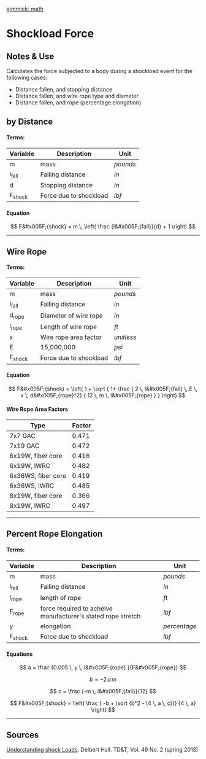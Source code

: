 [gimmick: math]()

Shockload Force
===

Notes & Use
---

Calculates the force subjected to a body during a shockload event for the following cases:

* Distance fallen, and stopping distance
* Distance fallen, and wire rope type and diameter
* Distance fallen, and rope (percentage elongation)


by Distance
---

#### Terms:

|Variable|Description|Unit|
|-----|-----|-----|
|m | mass| *pounds*|
|l<sub>fall</sub> | Falling distance | *in*|
|d | Stopping distance | *in*|
|F<sub>shock</sub> | Force due to shockload| *lbf*|

#### Equation

$$ F&#x005F;{shock} = m \, \left( \frac {l&#x005F;{fall}}{d} + 1 \right) $$

___

Wire Rope
---

#### Terms:

|Variable|Description|Unit|
|-----|-----|-----|
|m | mass| *pounds*|
|l<sub>fall</sub> | Falling distance| *in*|
|d<sub>rope</sub> | Diameter of wire rope| *in*|
|l<sub>rope</sub> | Length of wire rope| *ft*|
|x | Wire rope area factor| *unitless*|
|E | 15,000,000 |*psi*|
|F<sub>shock</sub> | Force due to shockload| *lbf*|

#### Equation

$$ F&#x005F;{shock} = \left( 
    1 + \sqrt {
        1+ \frac
        { 2 \, l&#x005F;{fall} \, E \, x \, d&#x005F;{rope}^2}
        { 12 \, m \, l&#x005F;{rope} }
}
\right) $$

#### Wire Rope Area Factors ####

|Type|Factor|
|------|------|
|7x7 GAC|0.471|
|7x19 GAC|0.472|
|6x19W, fiber core|0.416|
|6x19W, IWRC|0.482|
|6x36WS, fiber core|0.419|
|6x36WS, IWRC|0.485|
|8x19W, fiber core|0.366|
|8x19W, IWRC|0.497|

___

Percent Rope Elongation
---

#### Terms:

|Variable|Description|Unit|
|-----|-----|-----|
|m | mass| *pounds*|
|l<sub>fall</sub> | Falling distance | *in*|
|l<sub>rope</sub> | length of rope | *ft*|
|F<sub>rope</sub> | force required to acheive manufacturer's stated rope stretch | *lbf*|
|y | elongation | *percentage*|
|F<sub>shock</sub> | Force due to shockload| *lbf*|

#### Equations

$$ a =  \frac {0.005 \, y \, l&#x005F;{rope} }{F&#x005F;{rope}} $$

$$ b = -2 \, a \, m $$

$$ c = \frac {-m \, l&#x005F;{fall}}{12} $$

$$ F&#x005F;{shock} = \left( 
    \frac
    { -b + \sqrt 
        {b^2 - (4 \, a \, c)}}
    {4 \, a}
\right) $$

___

Sources
---

[Understanding shock Loads](http://tdt.usitt.org/GetPDF.aspx?PDF=49-2shockloads). Delbert Hall. TD&T, Vol. 49 No. 2 (spring 2013)
